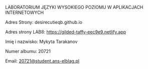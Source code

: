 LABORATORIUM JĘZYKI WYSOKIEGO POZIOMU W APLIKACJACH INTERNETOWYCH

Adres Strony: desirecutieqb.github.io

Adres strony LAB8: https://gilded-taffy-eec9e9.netlify.app


Imię i nazwisko: Mykyta Tarakanov

Numer albumu: 20721

Email: 20721@student.ans-elblag.pl


